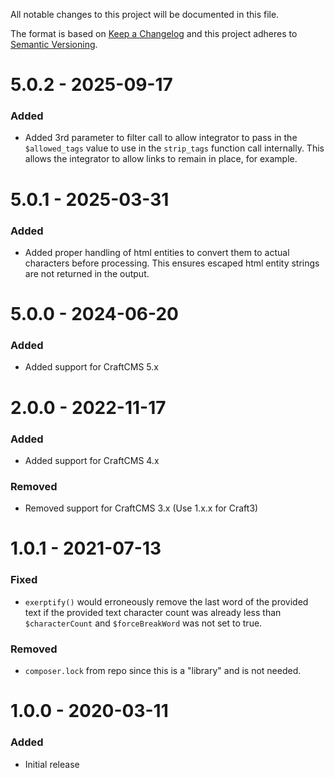 All notable changes to this project will be documented in this file.

The format is based on [Keep a Changelog](http://keepachangelog.com/) and this project adheres to [Semantic Versioning](http://semver.org/).

# 5.0.2 - 2025-09-17
### Added
- Added 3rd parameter to filter call to allow integrator to pass in the `$allowed_tags` value to use in the `strip_tags` function call internally. This allows the integrator to allow links to remain in place, for example.

# 5.0.1 - 2025-03-31
### Added
- Added proper handling of html entities to convert them to actual characters before processing. This ensures escaped html entity strings are not returned in the output.

# 5.0.0 - 2024-06-20
### Added
- Added support for CraftCMS 5.x

# 2.0.0 - 2022-11-17
### Added
- Added support for CraftCMS 4.x
### Removed
- Removed support for CraftCMS 3.x (Use 1.x.x for Craft3)

# 1.0.1 - 2021-07-13
### Fixed
- `exerptify()` would erroneously remove the last word of the provided text if the provided text character count was already less than `$characterCount` and `$forceBreakWord` was not set to true. 
### Removed
- `composer.lock` from repo since this is a "library" and is not needed.

# 1.0.0 - 2020-03-11
### Added
- Initial release
